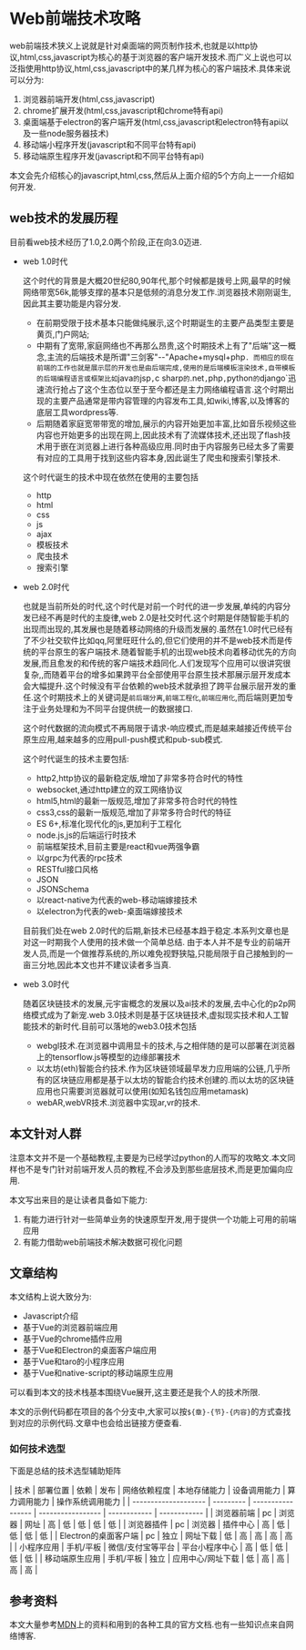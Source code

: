 # Web前端技术攻略

web前端技术狭义上说就是针对桌面端的网页制作技术,也就是以http协议,html,css,javascript为核心的基于浏览器的客户端开发技术.而广义上说也可以泛指使用http协议,html,css,javascript中的某几样为核心的客户端技术.具体来说可以分为:

1. 浏览器前端开发(html,css,javascript)
2. chrome扩展开发(html,css,javascript和chrome特有api)
3. 桌面端基于electron的客户端开发(html,css,javascript和electron特有api以及一些node服务器技术)
4. 移动端小程序开发(javascript和不同平台特有api)
5. 移动端原生程序开发(javascript和不同平台特有api)

本文会先介绍核心的javascript,html,css,然后从上面介绍的5个方向上一一介绍如何开发.

## web技术的发展历程

目前看web技术经历了1.0,2.0两个阶段,正在向3.0迈进.

+ web 1.0时代

    这个时代的背景是大概20世纪80,90年代,那个时候都是拨号上网,最早的时候网络带宽56k,能够支撑的基本只是低频的消息分发工作.浏览器技术刚刚诞生,因此其主要功能是内容分发.
    + 在前期受限于技术基本只能做纯展示,这个时期诞生的主要产品类型主要是黄页,门户网站;
    + 中期有了宽带,家庭网络也不再那么昂贵,这个时期技术上有了"后端"这一概念,主流的后端技术是所谓"三剑客"--"Apache+mysql+php`.
    而相应的现在前端的工作也就是展示层的开发也是由后端完成,使用的是后端模板渲染技术,自带模板的后端编程语言或框架比如`java`的`jsp`,`c sharp`的`.net`,`php`,`python`的`django`迅速流行抢占了这个生态位以至于至今都还是主力网络编程语言.这个时期出现的主要产品通常是带内容管理的内容发布工具,如wiki,博客,以及博客的底层工具wordpress等.
    + 后期随着家庭宽带带宽的增加,展示的内容开始更加丰富,比如音乐视频这些内容也开始更多的出现在网上,因此技术有了流媒体技术,还出现了flash技术用于嵌在浏览器上进行各种高级应用.同时由于内容服务已经太多了需要有对应的工具用于找到这些内容本身,因此诞生了爬虫和搜索引擎技术.

    这个时代诞生的技术中现在依然在使用的主要包括
    + http
    + html
    + css
    + js
    + ajax
    + 模板技术
    + 爬虫技术
    + 搜索引擎

+ web 2.0时代

    也就是当前所处的时代,这个时代是对前一个时代的进一步发展,单纯的内容分发已经不再是时代的主旋律,web 2.0是社交时代.这个时期是伴随智能手机的出现而出现的,其发展也是随着移动网络的升级而发展的.虽然在1.0时代已经有了不少社交软件比如qq,阿里旺旺什么的,但它们使用的并不是web技术而是传统的平台原生的客户端技术.随着智能手机的出现web技术向着移动优先的方向发展,而且愈发的和传统的客户端技术趋同化.人们发现写个应用可以很讲究很复杂,,而随着平台的增多如果跨平台全部使用平台原生技术那展示层开发成本会大幅提升.这个时候没有平台依赖的web技术就承担了跨平台展示层开发的重任.这个时期技术上的关键词是`前后端分离`,`前端工程化`,`前端应用化`,而后端则更加专注于业务处理和为不同平台提供统一的数据接口.

    这个时代数据的流向模式不再局限于请求-响应模式,而是越来越接近传统平台原生应用,越来越多的应用pull-push模式和pub-sub模式.

    这个时代诞生的技术主要包括:
    + http2,http协议的最新稳定版,增加了非常多符合时代的特性
    + websocket,通过http建立的双工网络协议
    + html5,html的最新一版规范,增加了非常多符合时代的特性
    + css3,css的最新一版规范,增加了非常多符合时代的特征
    + ES 6+,标准化现代化的js,更加利于工程化
    + node.js,js的后端运行时技术
    + 前端框架技术,目前主要是react和vue两强争霸
    + 以grpc为代表的rpc技术
    + RESTful接口风格
    + JSON
    + JSONSchema
    + 以react-native为代表的web-移动端嫁接技术
    + 以electron为代表的web-桌面端嫁接技术

    目前我们处在web 2.0时代的后期,新技术已经基本趋于稳定.本系列文章也是对这一时期我个人使用的技术做一个简单总结.
    由于本人并不是专业的前端开发人员,而是一个做推荐系统的,所以难免视野狭隘,只能局限于自己接触到的一亩三分地,因此本文也并不建议读者多当真.

+ web 3.0时代

    随着区块链技术的发展,元宇宙概念的发展以及ai技术的发展,去中心化的p2p网络模式成为了新宠.web 3.0技术则是基于区块链技术,虚拟现实技术和人工智能技术的新时代.目前可以落地的web3.0技术包括
    + webgl技术.在浏览器中调用显卡的技术,与之相伴随的是可以部署在浏览器上的tensorflow.js等模型的边缘部署技术
    + 以太坊(eth)智能合约技术.作为区块链领域最早发力应用端的公链,几乎所有的区块链应用都是基于以太坊的智能合约技术创建的.而以太坊的区块链应用也只需要浏览器就可以使用(如知名钱包应用metamask)
    + webAR,webVR技术.浏览器中实现ar,vr的技术.

## 本文针对人群

注意本文并不是一个基础教程,主要是为已经学过python的人而写的攻略文.本文同样也不是专门针对前端开发人员的教程,不会涉及到那些底层技术,而是更加偏向应用.

本文写出来目的是让读者具备如下能力:

1. 有能力进行针对一些简单业务的快速原型开发,用于提供一个功能上可用的前端应用
2. 有能力借助web前端技术解决数据可视化问题

## 文章结构

本文结构上说大致分为:

+ Javascript介绍
+ 基于Vue的浏览器前端应用
+ 基于Vue的chrome插件应用
+ 基于Vue和Electron的桌面客户端应用
+ 基于Vue和taro的小程序应用
+ 基于Vue和native-script的移动端原生应用

可以看到本文的技术栈基本围绕Vue展开,这主要还是我个人的技术所限.

本文的示例代码都在项目的各个分支中,大家可以按`${章}-{节}-{内容}`的方式查找到对应的示例代码.文章中也会给出链接方便查看.

### 如何技术选型

下面是总结的技术选型辅助矩阵

| 技术                 | 部署位置  | 依赖              | 发布              | 网络依赖程度 | 本地存储能力 | 设备调用能力 | 算力调用能力 | 操作系统调用能力 |
| -------------------- | --------- | ----------------- | ----------------- | ------------ | ------------ |
| 浏览器前端           | pc        | 浏览器            | 网址              | 高           | 低           | 低           | 低           | 低               |
| 浏览器插件           | pc        | 浏览器            | 插件中心          | 高           | 低           | 低           | 低           | 低               |
| Electron的桌面客户端 | pc        | 独立              | 网址下载          | 低           | 高           | 高           | 高           | 高               |
| 小程序应用           | 手机/平板 | 微信/支付宝等平台 | 平台小程序中心    | 高           | 低           | 低           | 低           | 低               |
| 移动端原生应用       | 手机/平板 | 独立              | 应用中心/网址下载 | 低           | 高           | 高           | 高           | 高               |


## 参考资料

本文大量参考[MDN](https://developer.mozilla.org/zh-CN/docs/Web)上的资料和用到的各种工具的官方文档.也有一些知识点来自网络博客.
